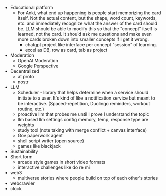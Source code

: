 - Educational platform
	- For Anki, what end up happening is people start memorizing the card itself. Not the actual content, but the shape, word count, keywords, etc. and immediately recognize what the answer of the card should be. LLM should be able to modify this so that the "concept" itself is learned, not the card. It should ask me questions and make even more cards broken down into smaller concepts if I get it wrong.
		- chatgpt project like interface per concept "session" of learning.
		- excel as DB, row as card, tab as project
- Moderation
    - OpenAI Moderation
    - Google Perspective
- Decentralized
    - at proto
    - nostr
- LLM
    - Scheduler - library that helps determine when a service should initiate to a user. It's kind of like a notification service but meant to be interactive. (Spaced-repetition, Duolingo reminders, workout routine, etc.)
    - proactive llm that probes me until I prove I understand the topic
    - llm based llm settings config memory, temp, response type are weights
    - study tool (note taking with merge conflict + canvas interface)
    - Gov paperwork agent
    - shell script writer (open source)
    - games like blackjack
- Sustainability
- Short form
	- arcade style games in short video formats
	- interactive challenges like do re mi
- web3
	- multiverse stories where people build on top of each other's stories
- webcrawler
- clock
